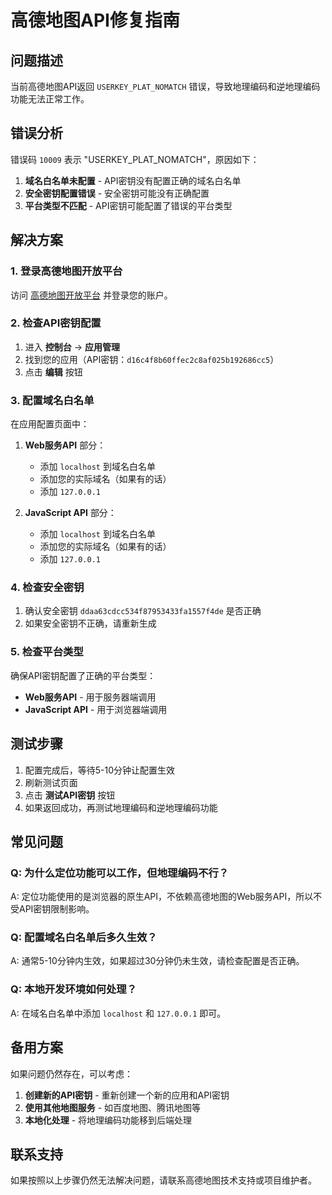 # 高德地图API修复指南

## 问题描述

当前高德地图API返回 `USERKEY_PLAT_NOMATCH` 错误，导致地理编码和逆地理编码功能无法正常工作。

## 错误分析

错误码 `10009` 表示 "USERKEY_PLAT_NOMATCH"，原因如下：

1. **域名白名单未配置** - API密钥没有配置正确的域名白名单
2. **安全密钥配置错误** - 安全密钥可能没有正确配置
3. **平台类型不匹配** - API密钥可能配置了错误的平台类型

## 解决方案

### 1. 登录高德地图开放平台

访问 [高德地图开放平台](https://lbs.amap.com/) 并登录您的账户。

### 2. 检查API密钥配置

1. 进入 **控制台** → **应用管理**
2. 找到您的应用（API密钥：`d16c4f8b60ffec2c8af025b192686cc5`）
3. 点击 **编辑** 按钮

### 3. 配置域名白名单

在应用配置页面中：

1. **Web服务API** 部分：
   - 添加 `localhost` 到域名白名单
   - 添加您的实际域名（如果有的话）
   - 添加 `127.0.0.1`

2. **JavaScript API** 部分：
   - 添加 `localhost` 到域名白名单
   - 添加您的实际域名（如果有的话）
   - 添加 `127.0.0.1`

### 4. 检查安全密钥

1. 确认安全密钥 `ddaa63cdcc534f87953433fa1557f4de` 是否正确
2. 如果安全密钥不正确，请重新生成

### 5. 检查平台类型

确保API密钥配置了正确的平台类型：
- **Web服务API** - 用于服务器端调用
- **JavaScript API** - 用于浏览器端调用

## 测试步骤

1. 配置完成后，等待5-10分钟让配置生效
2. 刷新测试页面
3. 点击 **测试API密钥** 按钮
4. 如果返回成功，再测试地理编码和逆地理编码功能

## 常见问题

### Q: 为什么定位功能可以工作，但地理编码不行？

A: 定位功能使用的是浏览器的原生API，不依赖高德地图的Web服务API，所以不受API密钥限制影响。

### Q: 配置域名白名单后多久生效？

A: 通常5-10分钟内生效，如果超过30分钟仍未生效，请检查配置是否正确。

### Q: 本地开发环境如何处理？

A: 在域名白名单中添加 `localhost` 和 `127.0.0.1` 即可。

## 备用方案

如果问题仍然存在，可以考虑：

1. **创建新的API密钥** - 重新创建一个新的应用和API密钥
2. **使用其他地图服务** - 如百度地图、腾讯地图等
3. **本地化处理** - 将地理编码功能移到后端处理

## 联系支持

如果按照以上步骤仍然无法解决问题，请联系高德地图技术支持或项目维护者。 